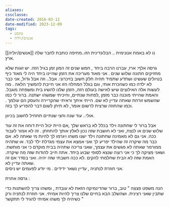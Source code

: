 ```yaml
---
aliases: 
cssclasse: 
date-created: 2016-03-12
date-modified: 2023-12-09
tags:
  - טקסט
  - אנשים/יוליה
---
```

[[אנשים/יוליה]]
נו לא באמת אנונימית .. הבלונדינית הזו..מחיפה כותבת לחבר שלה ארץ.

גרסה אלף:
ארז, עברנו הרבה ביחד , חמש שנים זה המון זמן בגיל הזה. יש זוגות שלא מחזיקים חתונה שלוש שנים .
אני מאוד מעריכה את הזמן שהיינו ביחד
היה לי מאוד כיף בטיולים שעשינו
 ושתדע שתמיד תהיה חלק חשוב בזיכרוני.
אבל.. וזה אבל גדול, אני כבר לא ילדה כמו כשהכרת אותי, וגם בגלל המחלה הזו אני חייבת להמשיך הלאה .
מה לעשות אלה האילוצים שיש לאישה בעולם הזה, הזמן שלנו להשיג בית ומשפחה מוגבל.
והאמת שהייתי מוכנה כבר מזמן ,לפחות שנתיים, וחיכיתי שמשהו ישתנה.
ברור לי כמו שהשמש זורחת שאתה עדיין לא שם. הייתי איתך וראיתי שהקריירה והעסק הם עולמך . וכמו שהחוזה שרצית לרשום אומר, לא תיתן לשום דבר להפריע לך בזה.

אולי.. עוד שנה וחצי שנתיים תתחיל לחשוב בכיוון.

אבל ברור לי שחתונה וילד בכלל לא בראש שלך  ,אם היית יכול היית דוחה את זה עוד שלוש שנים או לנצח, ואני לא חושבת שזה נכון לאלץ אותך להתחתן . זה לא אמור לעבוד ככה.
אני גם לא מאמינה שחתונה וילד ישנו משהו ויגרמו לך להיות מי שאתה לא.
 אם כבר מה שיקרה זה שהילד יפריע לך ואני אמצא את עצמי מגדלת ילד לבד. או שתהיה ממורמר שאתה לא מגשים את עצמך, שאני צריכה שתהיה בבית מוקדם כי אני מותשת. ושאני מציקה לך כי אני רוצה שנצא לסופי שבוע ביחד.
 אתה חייב להודות שזה מה שיקרה.
האמת שזה לא הבית שחלמתי להקים .לא ככה חשבתי שזה יהיה.
ואני בסדר אם זה שאתה עדיין לא.  
 אני חוזרת לנתניה , עדיין נשאר ידידים . מי יודע לפעמים יש ניסים.

גרסה אחרת :

הנה משפט פצצה " טוב, ברור שהדינמיקה הזאת לא עובדת , ומשהו צריך להשתנות כדי שתבין שאני רצינית. ושהשלב הבא בחיים שלנו צריך להיות אמיתי. אני חוזרת לנתניה ורק כשיהיה לך משהו אמיתי להגיד לי תתקשר "
